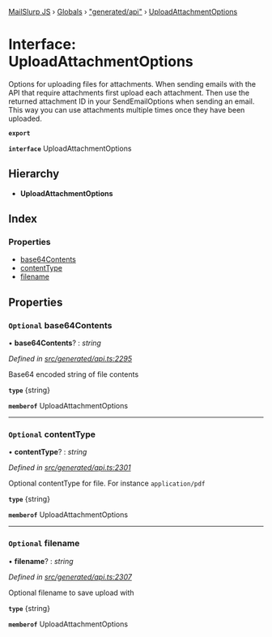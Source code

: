 [MailSlurp JS](../README.md) › [Globals](../globals.md) › ["generated/api"](../modules/_generated_api_.md) › [UploadAttachmentOptions](_generated_api_.uploadattachmentoptions.md)

# Interface: UploadAttachmentOptions

Options for uploading files for attachments. When sending emails with the API that require attachments first upload each attachment. Then use the returned attachment ID in your SendEmailOptions when sending an email. This way you can use attachments multiple times once they have been uploaded.

**`export`** 

**`interface`** UploadAttachmentOptions

## Hierarchy

* **UploadAttachmentOptions**

## Index

### Properties

* [base64Contents](_generated_api_.uploadattachmentoptions.md#optional-base64contents)
* [contentType](_generated_api_.uploadattachmentoptions.md#optional-contenttype)
* [filename](_generated_api_.uploadattachmentoptions.md#optional-filename)

## Properties

### `Optional` base64Contents

• **base64Contents**? : *string*

*Defined in [src/generated/api.ts:2295](https://github.com/mailslurp/mailslurp-client-ts-js/blob/7518dcd/src/generated/api.ts#L2295)*

Base64 encoded string of file contents

**`type`** {string}

**`memberof`** UploadAttachmentOptions

___

### `Optional` contentType

• **contentType**? : *string*

*Defined in [src/generated/api.ts:2301](https://github.com/mailslurp/mailslurp-client-ts-js/blob/7518dcd/src/generated/api.ts#L2301)*

Optional contentType for file. For instance `application/pdf`

**`type`** {string}

**`memberof`** UploadAttachmentOptions

___

### `Optional` filename

• **filename**? : *string*

*Defined in [src/generated/api.ts:2307](https://github.com/mailslurp/mailslurp-client-ts-js/blob/7518dcd/src/generated/api.ts#L2307)*

Optional filename to save upload with

**`type`** {string}

**`memberof`** UploadAttachmentOptions
